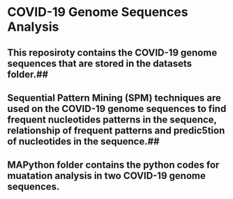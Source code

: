 # COVID-19 Genome Sequences Analysis

## This reposiroty contains the COVID-19 genome sequences that are stored in the datasets folder.## 

## Sequential Pattern Mining (SPM) techniques are used on the COVID-19 genome sequences to find frequent nucleotides patterns in the sequence, relationship of frequent patterns and predic5tion of nucleotides in the sequence.##



## MAPython folder contains the python codes for muatation analysis in two COVID-19 genome sequences. ##


